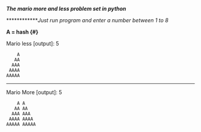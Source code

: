 ***The mario more and less problem set in python***

*************Just run program and enter a number between 1 to 8*

**A = hash {#}**


Mario  less [output]: 5


        A
       AA
      AAA
     AAAA
    AAAAA

------------------------

Mario More [output]: 5

        A A
       AA AA
      AAA AAA
     AAAA AAAA
    AAAAA AAAAA         
